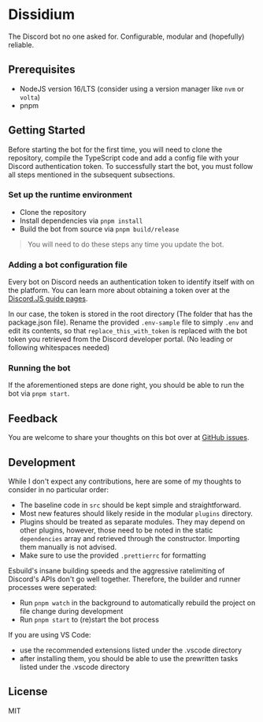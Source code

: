 # Dissidium

The Discord bot no one asked for. Configurable, modular and (hopefully) reliable.

## Prerequisites

- NodeJS version 16/LTS (consider using a version manager like `nvm` or `volta`)
- pnpm

## Getting Started

Before starting the bot for the first time, you will need to clone the repository, compile the TypeScript code and add a config file with your Discord authentication token. To successfully start the bot, you must follow all steps mentioned in the subsequent subsections.

### Set up the runtime environment

- Clone the repository
- Install dependencies via `pnpm install`
- Build the bot from source via `pnpm build/release`

> You will need to do these steps any time you update the bot.

### Adding a bot configuration file

Every bot on Discord needs an authentication token to identify itself with on the platform. You can learn more about obtaining a token over at the [Discord.JS guide pages](https://discordjs.guide/preparations/setting-up-a-bot-application.html).

In our case, the token is stored in the root directory (The folder that has the package.json file). Rename the provided `.env-sample` file to simply `.env` and edit its contents, so that `replace_this_with_token` is replaced with the bot token you retrieved from the Discord developer portal. (No leading or following whitespaces needed)

### Running the bot

If the aforementioned steps are done right, you should be able to run the bot via `pnpm start`.

## Feedback

You are welcome to share your thoughts on this bot over at [GitHub issues](https://github.com/Pogodaanton/Dissidium/issues).

## Development

While I don't expect any contributions, here are some of my thoughts to consider in no particular order:

- The baseline code in `src` should be kept simple and straightforward.
- Most new features should likely reside in the modular `plugins` directory.
- Plugins should be treated as separate modules. They may depend on other plugins, however, those need to be noted in the static `dependencies` array and retrieved through the constructor. Importing them manually is not advised.
- Make sure to use the provided `.prettierrc` for formatting

Esbuild's insane building speeds and the aggressive ratelimiting of Discord's APIs don't go well together. Therefore, the builder and runner processes were seperated:

- Run `pnpm watch` in the background to automatically rebuild the project on file change during development
- Run `pnpm start` to (re)start the bot process

If you are using VS Code:

- use the recommended extensions listed under the .vscode directory
- after installing them, you should be able to use the prewritten tasks listed under the .vscode directory

## License

MIT
